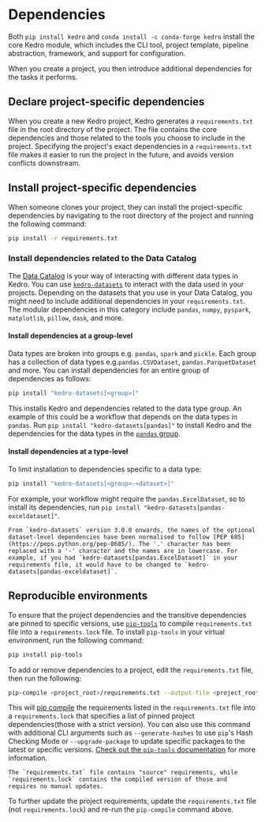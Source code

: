 # Dependencies

Both `pip install kedro` and `conda install -c conda-forge kedro` install the core Kedro module, which includes the CLI tool, project template, pipeline abstraction, framework, and support for configuration.

When you create a project, you then introduce additional dependencies for the tasks it performs.

## Declare project-specific dependencies

When you create a new Kedro project, Kedro generates a `requirements.txt` file in the root directory of the project. The file contains the core dependencies and those related to the tools you choose to include in the project. Specifying the project's exact dependencies in a `requirements.txt` file makes it easier to run the project in the future, and avoids version conflicts downstream.


## Install project-specific dependencies

When someone clones your project, they can install the project-specific dependencies by navigating to the root directory of the project and running the following command:

```bash
pip install -r requirements.txt
```

### Install dependencies related to the Data Catalog

The [Data Catalog](../data/data_catalog.md) is your way of interacting with different data types in Kedro. You can use [`kedro-datasets`](https://github.com/kedro-org/kedro-plugins/tree/main/kedro-datasets) to interact with the data used in your projects. Depending on the datasets that you use in your Data Catalog, you might need to include additional dependencies in your `requirements.txt`. The modular dependencies in this category include `pandas`, `numpy`, `pyspark`, `matplotlib`, `pillow`, `dask`, and more.

#### Install dependencies at a group-level

Data types are broken into groups e.g. `pandas`, `spark` and `pickle`. Each group has a collection of data types e.g.`pandas.CSVDataset`, `pandas.ParquetDataset` and more. You can install dependencies for an entire group of dependencies as follows:

```bash
pip install "kedro-datasets[<group>]"
```

This installs Kedro and dependencies related to the data type group. An example of this could be a workflow that depends on the data types in `pandas`. Run `pip install "kedro-datasets[pandas]"` to install Kedro and the dependencies for the data types in the [`pandas` group](https://github.com/kedro-org/kedro-plugins/tree/main/kedro-datasets/kedro_datasets/pandas).

#### Install dependencies at a type-level

To limit installation to dependencies specific to a data type:

```bash
pip install "kedro-datasets[<group>-<dataset>]"
```

For example, your workflow might require the `pandas.ExcelDataset`, so to install its dependencies, run `pip install "kedro-datasets[pandas-exceldataset]"`.

```{note}
From `kedro-datasets` version 3.0.0 onwards, the names of the optional dataset-level dependencies have been normalised to follow [PEP 685](https://peps.python.org/pep-0685/). The '.' character has been replaced with a '-' character and the names are in lowercase. For example, if you had `kedro-datasets[pandas.ExcelDataset]` in your requirements file, it would have to be changed to `kedro-datasets[pandas-exceldataset]`.
```


## Reproducible environments
To ensure that the project dependencies and the transitive dependencies are pinned to specific versions, use [`pip-tools`](https://pypi.org/project/pip-tools/) to compile `requirements.txt` file into a `requirements.lock` file.
To install `pip-tools` in your virtual environment, run the following command:

```bash
pip install pip-tools
```

To add or remove dependencies to a project, edit the `requirements.txt` file, then run the following:

```bash
pip-compile <project_root>/requirements.txt --output-file <project_root>/requirements.lock
```

This will [pip compile](https://github.com/jazzband/pip-tools#example-usage-for-pip-compile) the requirements listed in the `requirements.txt` file into a `requirements.lock` that specifies a list of pinned project dependencies(those with a strict version). You can also use this command with additional CLI arguments such as `--generate-hashes`
to use `pip`'s Hash Checking Mode or `--upgrade-package` to update specific packages to the latest or specific versions.
[Check out the `pip-tools` documentation](https://pypi.org/project/pip-tools/) for more information.

```{note}
The `requirements.txt` file contains "source" requirements, while `requirements.lock` contains the compiled version of those and requires no manual updates.
```

To further update the project requirements, update the `requirements.txt` file (not `requirements.lock`) and re-run the `pip-compile` command above.
